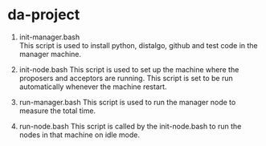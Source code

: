 # da-project

1. init-manager.bash   
This script is used to install python, distalgo, github and test code in the manager machine.

2. init-node.bash
This script is used to set up the machine where the proposers and acceptors are running. This script is set to be run automatically whenever the machine restart.

3. run-manager.bash
This script is used to run the manager node to measure the total time.

4. run-node.bash
This script is called by the init-node.bash to run the nodes in that machine on idle mode.
